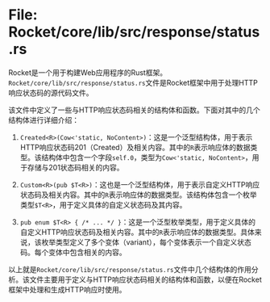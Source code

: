 # File: Rocket/core/lib/src/response/status.rs

Rocket是一个用于构建Web应用程序的Rust框架。`Rocket/core/lib/src/response/status.rs`文件是Rocket框架中用于处理HTTP响应状态码的源代码文件。

该文件中定义了一些与HTTP响应状态码相关的结构体和函数。下面对其中的几个结构体进行详细介绍：

1. `Created<R>(Cow<'static, NoContent>)`：这是一个泛型结构体，用于表示HTTP响应状态码201（Created）及相关内容。其中的`R`表示响应体的数据类型。该结构体中包含一个字段`self.0`，类型为`Cow<'static, NoContent>`，用于存储与201状态码相关的内容。

2. `Custom<R>(pub $T<R>)`：这也是一个泛型结构体，用于表示自定义HTTP响应状态码及相关内容。其中的`R`表示响应体的数据类型。该结构体包含一个枚举类型`$T<R>`，用于定义具体的自定义状态码及其内容。

3. `pub enum $T<R> { /* ... */ }`：这是一个泛型枚举类型，用于定义具体的自定义HTTP响应状态码及相关内容。其中的`R`表示响应体的数据类型。具体来说，该枚举类型定义了多个变体（variant），每个变体表示一个自定义状态码。每个变体中包含相关的内容。

以上就是`Rocket/core/lib/src/response/status.rs`文件中几个结构体的作用分析。该文件主要用于定义与HTTP响应状态码相关的结构体和函数，以便在Rocket框架中处理和生成HTTP响应时使用。

